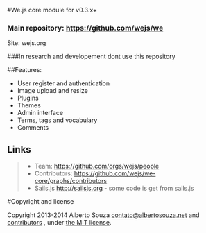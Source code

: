 #We.js core module for v0.3.x+

### Main repository: https://github.com/wejs/we

Site: wejs.org

###In research and developement dont use this repository

##Features:

- User register and authentication
- Image upload and resize
- Plugins
- Themes
- Admin interface
- Terms, tags and vocabulary
- Comments

## Links

> * Team: https://github.com/orgs/wejs/people
> * Contributors: https://github.com/wejs/we-core/graphs/contributors
> * Sails.js  http://sailsjs.org - some code is get from sails.js

#Copyright and license

Copyright 2013-2014 Alberto Souza <contato@albertosouza.net> and [contributors](https://github.com/wejs/we-core/graphs/contributors) , under [the MIT license](LICENSE).
